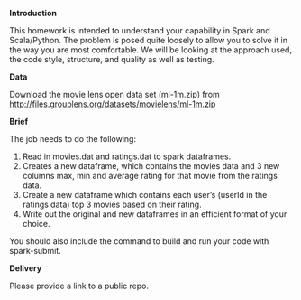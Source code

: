 __Introduction__

This homework is intended to understand your capability in Spark and Scala/Python. The problem is
posed quite loosely to allow you to solve it in the way you are most comfortable. We will be looking
at the approach used, the code style, structure, and quality as well as testing.

__Data__

Download the movie lens open data set (ml-1m.zip) from
http://files.grouplens.org/datasets/movielens/ml-1m.zip

__Brief__

The job needs to do the following:
1. Read in movies.dat and ratings.dat to spark dataframes.
2. Creates a new dataframe, which contains the movies data and 3 new columns max, min and
average rating for that movie from the ratings data.
3. Create a new dataframe which contains each user’s (userId in the ratings data) top 3 movies
based on their rating.
4. Write out the original and new dataframes in an efficient format of your choice.

You should also include the command to build and run your code with spark-submit.

__Delivery__

Please provide a link to a public repo.
